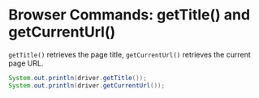 # Browser Commands: getTitle() and getCurrentUrl()

`getTitle()` retrieves the page title, `getCurrentUrl()` retrieves the current page URL.

```java
System.out.println(driver.getTitle());
System.out.println(driver.getCurrentUrl());
